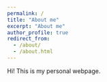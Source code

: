 ```yaml
---
permalink: /
title: "About me"
excerpt: "About me"
author_profile: true
redirect_from: 
  - /about/
  - /about.html
---
```

Hi! This is my personal webpage.

